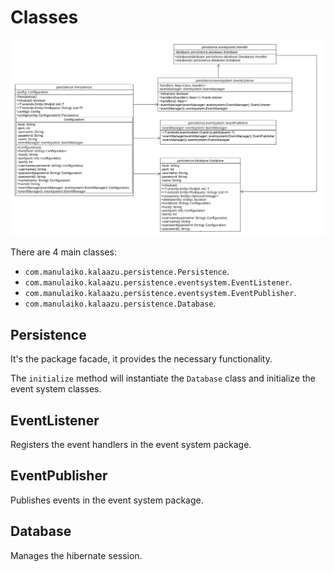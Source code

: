 Classes
=======

![diagram](uml/Classes.png)

There are 4 main classes:

 * `com.manulaiko.kalaazu.persistence.Persistence`.
 * `com.manulaiko.kalaazu.persistence.eventsystem.EventListener`.
 * `com.manulaiko.kalaazu.persistence.eventsystem.EventPublisher`.
 * `com.manulaiko.kalaazu.persistence.Database`.

Persistence
-----------

It's the package facade, it provides the necessary functionality.

The `initialize` method will instantiate the `Database` class and initialize
the event system classes.

EventListener
-------------

Registers the event handlers in the event system package.

EventPublisher
--------------

Publishes events in the event system package.

Database
--------

Manages the hibernate session.
